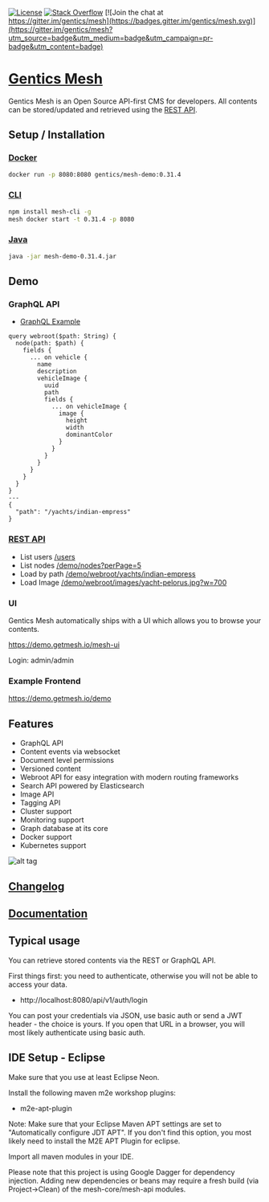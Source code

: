 [![License](http://img.shields.io/:license-apache-brightgreen.svg)](http://www.apache.org/licenses/LICENSE-2.0.html)
[![Stack Overflow](http://img.shields.io/:stack%20overflow-genticsmesh-brightgreen.svg)](http://stackoverflow.com/questions/tagged/gentics-mesh)
[![Join the chat at https://gitter.im/gentics/mesh](https://badges.gitter.im/gentics/mesh.svg)](https://gitter.im/gentics/mesh?utm_source=badge&utm_medium=badge&utm_campaign=pr-badge&utm_content=badge)

# [Gentics Mesh](https://getmesh.io)

Gentics Mesh is an Open Source API-first CMS for developers. All contents can be stored/updated and retrieved using the [REST API](https://getmesh.io/docs/beta/raml/).

## Setup / Installation

### [Docker](https://getmesh.io/docs/administration-guide/#_run_with_docker)

```bash
docker run -p 8080:8080 gentics/mesh-demo:0.31.4
```

### [CLI](https://getmesh.io/docs/cli)

```bash
npm install mesh-cli -g
mesh docker start -t 0.31.4 -p 8080
```

### [Java](https://getmesh.io/docs/administration-guide/#_run_with_jar_file)

```bash
java -jar mesh-demo-0.31.4.jar
```

## Demo

### GraphQL API

* [GraphQL Example](https://demo.getmesh.io/api/v1/demo/graphql/browser/#query=query%20webroot(%24path%3A%20String)%20%7B%0A%20%20node(path%3A%20%24path)%20%7B%0A%20%20%20%20fields%20%7B%0A%20%20%20%20%20%20...%20on%20vehicle%20%7B%0A%20%20%20%20%20%20%20%20name%0A%20%20%20%20%20%20%20%20description%0A%20%20%20%20%20%20%20%20vehicleImage%20%7B%0A%20%20%20%20%20%20%20%20%20%20uuid%0A%20%20%20%20%20%20%20%20%20%20path%0A%20%20%20%20%20%20%20%20%20%20fields%20%7B%0A%20%20%20%20%20%20%20%20%20%20%20%20...%20on%20vehicleImage%20%7B%0A%20%20%20%20%20%20%20%20%20%20%20%20%20%20image%20%7B%0A%20%20%20%20%20%20%20%20%20%20%20%20%20%20%20%20height%0A%20%20%20%20%20%20%20%20%20%20%20%20%20%20%20%20width%0A%20%20%20%20%20%20%20%20%20%20%20%20%20%20%20%20dominantColor%0A%20%20%20%20%20%20%20%20%20%20%20%20%20%20%7D%0A%20%20%20%20%20%20%20%20%20%20%20%20%7D%0A%20%20%20%20%20%20%20%20%20%20%7D%0A%20%20%20%20%20%20%20%20%7D%0A%20%20%20%20%20%20%7D%0A%20%20%20%20%7D%0A%20%20%7D%0A%7D%0A)

```
query webroot($path: String) {
  node(path: $path) {
    fields {
      ... on vehicle {
        name
        description
        vehicleImage {
          uuid
          path
          fields {
            ... on vehicleImage {
              image {
                height
                width
                dominantColor
              }
            }
          }
        }
      }
    }
  }
}
---
{
  "path": "/yachts/indian-empress"
}
```

### [REST API](https://getmesh.io/docs/api/)

* List users [/users](https://demo.getmesh.io/api/v1/users)
* List nodes [/demo/nodes?perPage=5](https://demo.getmesh.io/api/v1/demo/nodes?perPage=5)
* Load by path [/demo/webroot/yachts/indian-empress](https://demo.getmesh.io/api/v1/demo/webroot/yachts/indian-empress)
* Load Image [/demo/webroot/images/yacht-pelorus.jpg?w=700](https://demo.getmesh.io/api/v1/demo/webroot/images/yacht-pelorus.jpg?w=700)

### UI

Gentics Mesh automatically ships with a UI which allows you to browse your contents.

https://demo.getmesh.io/mesh-ui

Login: admin/admin

### Example Frontend

https://demo.getmesh.io/demo

## Features

* GraphQL API
* Content events via websocket
* Document level permissions
* Versioned content
* Webroot API for easy integration with modern routing frameworks
* Search API powered by Elasticsearch
* Image API
* Tagging API
* Cluster support
* Monitoring support
* Graph database at its core
* Docker support
* Kubernetes support

![alt tag](https://getmesh.io/assets/mesh-heroimg.png)

## [Changelog](https://getmesh.io/docs/changelog)

## [Documentation](https://getmesh.io/docs)

## Typical usage

You can retrieve stored contents via the REST or GraphQL API.

First things first: you need to authenticate, otherwise you will not be able to access your data.

* http://localhost:8080/api/v1/auth/login

You can post your credentials via JSON, use basic auth or send a JWT header - the choice is yours. If you open that URL in a browser, you will most likely authenticate using basic auth.


## IDE Setup - Eclipse

Make sure that you use at least Eclipse Neon.

Install the following maven m2e workshop plugins:

  * m2e-apt-plugin

Note: Make sure that your Eclipse Maven APT settings are set to "Automatically configure JDT APT". 
If you don't find this option, you most likely need to install the M2E APT Plugin for eclipse.

Import all maven modules in your IDE.

Please note that this project is using Google Dagger for dependency injection. Adding new dependencies or beans may require a fresh build (via Project->Clean) of the mesh-core/mesh-api modules.

